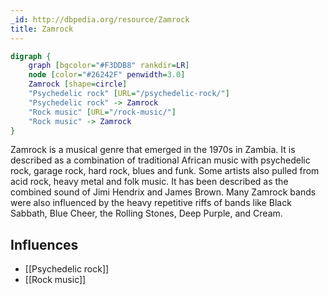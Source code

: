 ```yaml
---
_id: http://dbpedia.org/resource/Zamrock
title: Zamrock
---
```


```dot
digraph {
	graph [bgcolor="#F3DDB8" rankdir=LR]
	node [color="#26242F" penwidth=3.0]
	Zamrock [shape=circle]
	"Psychedelic rock" [URL="/psychedelic-rock/"]
	"Psychedelic rock" -> Zamrock
	"Rock music" [URL="/rock-music/"]
	"Rock music" -> Zamrock
}
```

Zamrock is a musical genre that emerged in the 1970s in Zambia. It is described as a combination of traditional African music with psychedelic rock, garage rock, hard rock, blues and funk. Some artists also pulled from acid rock, heavy metal and folk music. It has been described as the combined sound of Jimi Hendrix and James Brown. Many Zamrock bands were also influenced by the heavy repetitive riffs of bands like Black Sabbath, Blue Cheer, the Rolling Stones, Deep Purple, and Cream.

## Influences
- [[Psychedelic rock]]
- [[Rock music]]
